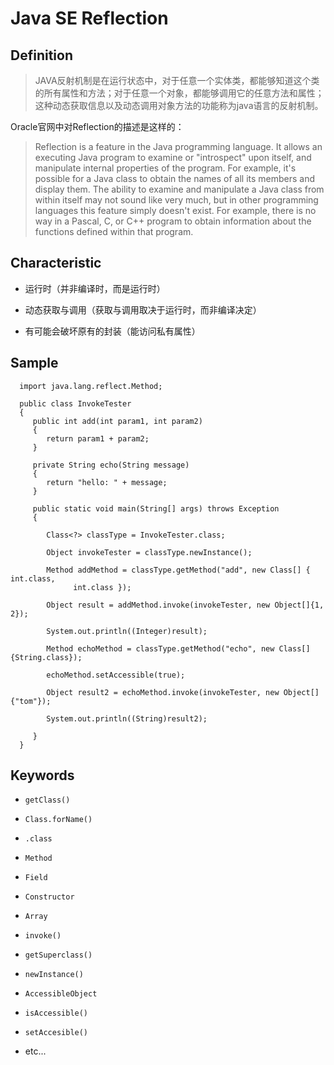 # Java SE Reflection

## Definition


>JAVA反射机制是在运行状态中，对于任意一个实体类，都能够知道这个类的所有属性和方法；对于任意一个对象，都能够调用它的任意方法和属性；这种动态获取信息以及动态调用对象方法的功能称为java语言的反射机制。


Oracle官网中对Reflection的描述是这样的：

>Reflection is a feature in the Java programming language. It allows an executing Java program to examine or "introspect" upon itself, and manipulate internal properties of the program. For example, it's possible for a Java class to obtain the names of all its members and display them.
>The ability to examine and manipulate a Java class from within itself may not sound like very much, but in other programming languages this feature simply doesn't exist. For example, there is no way in a Pascal, C, or C++ program to obtain information about the functions defined within that program.

## Characteristic

- 运行时（并非编译时，而是运行时）

- 动态获取与调用（获取与调用取决于运行时，而非编译决定）

- 有可能会破坏原有的封装（能访问私有属性）

## Sample

      import java.lang.reflect.Method;

      public class InvokeTester
      {
         public int add(int param1, int param2)
         {
            return param1 + param2;
         }

         private String echo(String message)
         {
            return "hello: " + message;
         }

         public static void main(String[] args) throws Exception
         {

            Class<?> classType = InvokeTester.class;

            Object invokeTester = classType.newInstance();

            Method addMethod = classType.getMethod("add", new Class[] { int.class,
                  int.class });
            
            Object result = addMethod.invoke(invokeTester, new Object[]{1, 2});
            
            System.out.println((Integer)result);
            
            Method echoMethod = classType.getMethod("echo", new Class[]{String.class});
            
            echoMethod.setAccessible(true);

            Object result2 = echoMethod.invoke(invokeTester, new Object[]{"tom"});
            
            System.out.println((String)result2);

         }
      }


## Keywords

- ```getClass()```

- ```Class.forName()```

- ```.class```

- ```Method```

- ```Field```

- ```Constructor```

- ```Array```

- ```invoke()```

- ```getSuperclass()```

- ```newInstance()```

- ```AccessibleObject```

- ```isAccessible()```

- ```setAccesible()```

- etc...
